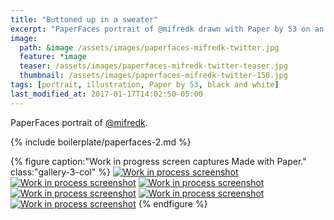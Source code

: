 ```yaml
---
title: "Buttoned up in a sweater"
excerpt: "PaperFaces portrait of @mifredk drawn with Paper by 53 on an iPad."
image: 
  path: &image /assets/images/paperfaces-mifredk-twitter.jpg 
  feature: *image
  teaser: /assets/images/paperfaces-mifredk-twitter-teaser.jpg
  thumbnail: /assets/images/paperfaces-mifredk-twitter-150.jpg
tags: [portrait, illustration, Paper by 53, black and white]
last_modified_at: 2017-01-17T14:02:50-05:00
---
```


PaperFaces portrait of [@mifredk](https://twitter.com/mifredk).

{% include boilerplate/paperfaces-2.md %}

{% figure caption:"Work in progress screen captures Made with Paper." class:"gallery-3-col" %}
[![Work in process screenshot](/assets/images/paperfaces-mifredk-process-1-600.jpg)](/assets/images/paperfaces-mifredk-process-1-lg.jpg)
[![Work in process screenshot](/assets/images/paperfaces-mifredk-process-2-600.jpg)](/assets/images/paperfaces-mifredk-process-2-lg.jpg)
[![Work in process screenshot](/assets/images/paperfaces-mifredk-process-3-600.jpg)](/assets/images/paperfaces-mifredk-process-3-lg.jpg)
[![Work in process screenshot](/assets/images/paperfaces-mifredk-process-4-600.jpg)](/assets/images/paperfaces-mifredk-process-4-lg.jpg)
[![Work in process screenshot](/assets/images/paperfaces-mifredk-process-5-600.jpg)](/assets/images/paperfaces-mifredk-process-5-lg.jpg)
[![Work in process screenshot](/assets/images/paperfaces-mifredk-process-6-600.jpg)](/assets/images/paperfaces-mifredk-process-6-lg.jpg)
{% endfigure %}
